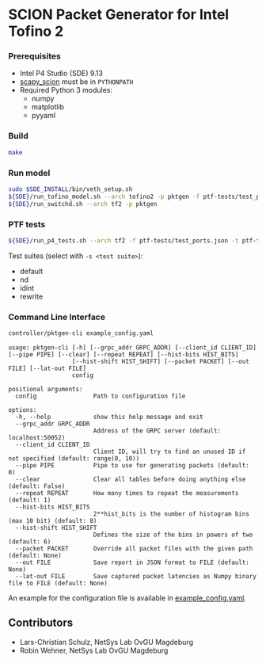 SCION Packet Generator for Intel Tofino 2
=========================================

### Prerequisites
- Intel P4 Studio (SDE) 9.13
- [scapy_scion](https://github.com/lschulz/scapy-scion-int/) must be in `PYTHONPATH`
- Required Python 3 modules:
  - numpy
  - matplotlib
  - pyyaml

### Build
```bash
make
```

### Run model
```bash
sudo $SDE_INSTALL/bin/veth_setup.sh
${SDE}/run_tofino_model.sh --arch tofino2 -p pktgen -f ptf-tests/test_ports.json
${SDE}/run_switchd.sh --arch tf2 -p pktgen
```

### PTF tests
```bash
${SDE}/run_p4_tests.sh --arch tf2 -f ptf-tests/test_ports.json -t ptf-tests
```
Test suites (select with `-s <test suite>`):
- default
- nd
- idint
- rewrite

### Command Line Interface
```bash
controller/pktgen-cli example_config.yaml
```

```
usage: pktgen-cli [-h] [--grpc_addr GRPC_ADDR] [--client_id CLIENT_ID] [--pipe PIPE] [--clear] [--repeat REPEAT] [--hist-bits HIST_BITS]
                  [--hist-shift HIST_SHIFT] [--packet PACKET] [--out FILE] [--lat-out FILE]
                  config

positional arguments:
  config                Path to configuration file

options:
  -h, --help            show this help message and exit
  --grpc_addr GRPC_ADDR
                        Address of the GRPC server (default: localhost:50052)
  --client_id CLIENT_ID
                        Client ID, will try to find an unused ID if not specified (default: range(0, 10))
  --pipe PIPE           Pipe to use for generating packets (default: 0)
  --clear               Clear all tables before doing anything else (default: False)
  --repeat REPEAT       How many times to repeat the measurements (default: 1)
  --hist-bits HIST_BITS
                        2**hist_bits is the number of histogram bins (max 10 bit) (default: 8)
  --hist-shift HIST_SHIFT
                        Defines the size of the bins in powers of two (default: 6)
  --packet PACKET       Override all packet files with the given path (default: None)
  --out FILE            Save report in JSON format to FILE (default: None)
  --lat-out FILE        Save captured packet latencies as Numpy binary file to FILE (default: None)
```

An example for the configuration file is available in [example_config.yaml](./example_config.yaml).

Contributors
------------
- Lars-Christian Schulz, NetSys Lab OvGU Magdeburg
- Robin Wehner, NetSys Lab OvGU Magdeburg
